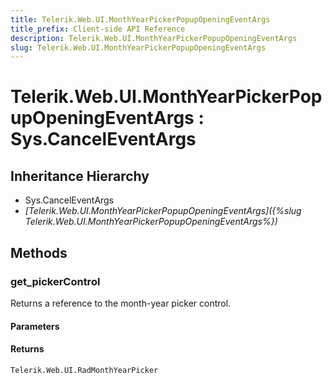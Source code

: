 ```yaml
---
title: Telerik.Web.UI.MonthYearPickerPopupOpeningEventArgs
title_prefix: Client-side API Reference
description: Telerik.Web.UI.MonthYearPickerPopupOpeningEventArgs
slug: Telerik.Web.UI.MonthYearPickerPopupOpeningEventArgs
---
```


# Telerik.Web.UI.MonthYearPickerPopupOpeningEventArgs : Sys.CancelEventArgs 

## Inheritance Hierarchy

* Sys.CancelEventArgs
* *[Telerik.Web.UI.MonthYearPickerPopupOpeningEventArgs]({%slug Telerik.Web.UI.MonthYearPickerPopupOpeningEventArgs%})*


## Methods

###  get_pickerControl

Returns a reference to the month-year picker control.

#### Parameters

#### Returns

`Telerik.Web.UI.RadMonthYearPicker` 



